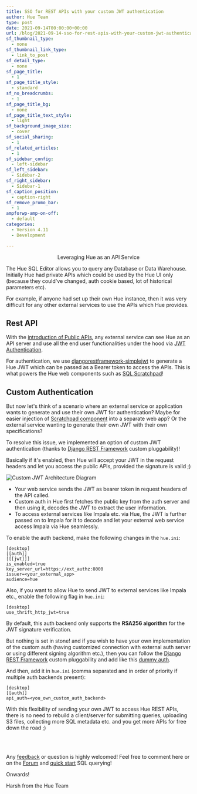 ```yaml
---
title: SSO for REST APIs with your custom JWT authentication
author: Hue Team
type: post
date: 2021-09-14T00:00:00+00:00
url: /blog/2021-09-14-sso-for-rest-apis-with-your-custom-jwt-authentication
sf_thumbnail_type:
  - none
sf_thumbnail_link_type:
  - link_to_post
sf_detail_type:
  - none
sf_page_title:
  - 1
sf_page_title_style:
  - standard
sf_no_breadcrumbs:
  - 1
sf_page_title_bg:
  - none
sf_page_title_text_style:
  - light
sf_background_image_size:
  - cover
sf_social_sharing:
  - 1
sf_related_articles:
  - 1
sf_sidebar_config:
  - left-sidebar
sf_left_sidebar:
  - Sidebar-2
sf_right_sidebar:
  - Sidebar-1
sf_caption_position:
  - caption-right
sf_remove_promo_bar:
  - 1
ampforwp-amp-on-off:
  - default
categories:
  - Version 4.11
  - Development

---
```

<p align="center"> Leveraging Hue as an API Service </p>

The Hue SQL Editor allows you to query any Database or Data Warehouse. Initially Hue had private APIs which could be used by the Hue UI only (because they could've changed, auth cookie based, lot of historical parameters etc). 

For example, if anyone had set up their own Hue instance, then it was very difficult for any other external services to use the APIs which Hue provides.

## Rest API

With the [introduction of Public APIs](https://docs.gethue.com/developer/api/rest/), any external service can see Hue as an API server and use all the end user functionalities under the hood via [JWT Authentication](https://docs.gethue.com/developer/api/rest/#authentication).

For authentication, we use [djangorestframework-simplejwt](https://django-rest-framework-simplejwt.readthedocs.io/en/latest/) to generate a Hue JWT which can be passed as a Bearer token to access the APIs. This is what powers the Hue web components such as [SQL Scratchpad](https://docs.gethue.com/developer/components/scratchpad/)!

## Custom Authentication

But now let's think of a scenario where an external service or application wants to generate and use their own JWT for authentication? Maybe for easier injection of  [Scratchpad component](https://docs.gethue.com/developer/components/scratchpad/) into a separate web app? Or the external service wanting to generate their own JWT with their own specifications?

To resolve this issue, we implemented an option of custom JWT authentication (thanks to [Django REST Framework](https://www.django-rest-framework.org/api-guide/authentication/#custom-authentication) custom pluggability)!

Basically if it's enabled, then Hue will accept your JWT in the request headers and let you access the public APIs, provided the signature is valid ;)

![Custom JWT Architecture Diagram](https://cdn.gethue.com/uploads/2021/09/custom_jwt_authentication.png)

- Your web service sends the JWT as bearer token in request headers of the API called.
- Custom auth in Hue first fetches the public key from the auth server and then using it, decodes the JWT to extract the user information.
- To access external services like Impala etc. via Hue, the JWT is further passed on to Impala for it to decode and let your external web service access Impala via Hue seamlessly.

To enable the auth backend, make the following changes in the `hue.ini`:

    [desktop]
    [[auth]]
    [[[jwt]]]
    is_enabled=true
    key_server_url=https://ext_authz:8000
    issuer=<your_external_app>
    audience=hue

Also, if you want to allow Hue to send JWT to external services like Impala etc., enable the following flag in `hue.ini`:

    [desktop]
    use_thrift_http_jwt=true

By default, this auth backend only supports the **RSA256 algorithm** for the JWT signature verification.

But nothing is set in stone! and if you wish to have your own implementation of the custom auth (having customized connection with external auth server or using different signing algorithm etc.), then you can follow the [Django REST Framework](https://www.django-rest-framework.org/api-guide/authentication/#custom-authentication) custom pluggability and add like this [dummy auth](https://github.com/cloudera/hue/blob/d75c8fc7b307fc67ef9a2a58e36cfb4ace6cd461/desktop/core/src/desktop/auth/api_authentications.py#L119).

And then, add it in `hue.ini` (comma separated and in order of priority if multiple auth backends present):

    [desktop]
    [[auth]]
    api_auth=<you_own_custom_auth_backend>

With this flexibility of sending your own JWT to access Hue REST APIs, there is no need to rebuild a client/server for submitting queries,  uploading S3 files, collecting more SQL metadata etc. and you get more APIs for free down the road ;)

</br>
</br>

Any [feedback](https://github.com/cloudera/hue/issues) or question is highly welcomed! Feel free to comment here or on the <a href="https://discourse.gethue.com/">Forum</a> and <a href="https://docs.gethue.com/quickstart/">quick start</a> SQL querying!

Onwards!

Harsh from the Hue Team
